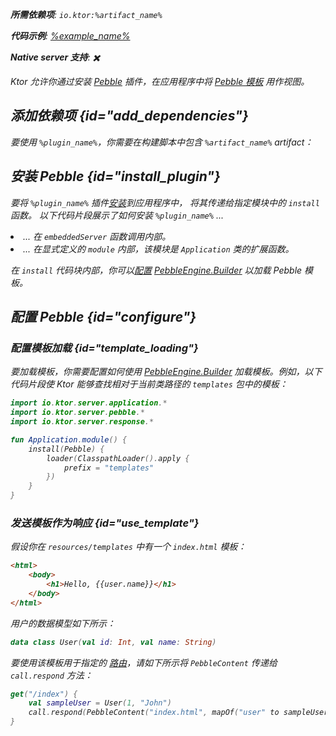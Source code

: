 [//]: # (title: Pebble)

<show-structure for="chapter" depth="2"/>
<primary-label ref="server-plugin"/>

[pebble_engine_builder]: https://pebbletemplates.io/com/mitchellbosecke/pebble/PebbleEngine/Builder/

<var name="plugin_name" value="Pebble"/>
<var name="package_name" value="io.ktor.server.pebble"/>
<var name="artifact_name" value="ktor-server-pebble"/>

<tldr>
<p>
<b>所需依赖项</b>: <code>io.ktor:%artifact_name%</code>
</p>
<var name="example_name" value="pebble"/>
<p>
    <b>代码示例</b>:
    <a href="https://github.com/ktorio/ktor-documentation/tree/%ktor_version%/codeSnippets/snippets/%example_name%">
        %example_name%
    </a>
</p>
<p>
    <b><Links href="/ktor/server-native" summary="Ktor 支持 Kotlin/Native 并允许你运行一个无需额外运行时或虚拟机的服务器。">Native server</Links> 支持</b>: ✖️
</p>
</tldr>

Ktor 允许你通过安装 [Pebble](https://api.ktor.io/ktor-server/ktor-server-plugins/ktor-server-pebble/io.ktor.server.pebble/-pebble) 插件，在应用程序中将 [Pebble 模板](https://pebbletemplates.io/) 用作视图。

## 添加依赖项 {id="add_dependencies"}

<p>
    要使用 <code>%plugin_name%</code>，你需要在构建脚本中包含 <code>%artifact_name%</code> artifact：
</p>
<Tabs group="languages">
    <TabItem title="Gradle (Kotlin)" group-key="kotlin">
        <code-block lang="Kotlin" code="            implementation(&quot;io.ktor:%artifact_name%:$ktor_version&quot;)"/>
    </TabItem>
    <TabItem title="Gradle (Groovy)" group-key="groovy">
        <code-block lang="Groovy" code="            implementation &quot;io.ktor:%artifact_name%:$ktor_version&quot;"/>
    </TabItem>
    <TabItem title="Maven" group-key="maven">
        <code-block lang="XML" code="            &lt;dependency&gt;&#10;                &lt;groupId&gt;io.ktor&lt;/groupId&gt;&#10;                &lt;artifactId&gt;%artifact_name%-jvm&lt;/artifactId&gt;&#10;                &lt;version&gt;${ktor_version}&lt;/version&gt;&#10;            &lt;/dependency&gt;"/>
    </TabItem>
</Tabs>

## 安装 Pebble {id="install_plugin"}

<p>
    要将 <code>%plugin_name%</code> 插件<a href="#install">安装</a>到应用程序中，
    将其传递给指定<Links href="/ktor/server-modules" summary="模块允许你通过分组路由来组织应用程序。">模块</Links>中的 <code>install</code> 函数。
    以下代码片段展示了如何安装 <code>%plugin_name%</code> ...
</p>
<list>
    <li>
        ... 在 <code>embeddedServer</code> 函数调用内部。
    </li>
    <li>
        ... 在显式定义的 <code>module</code> 内部，该模块是 <code>Application</code> 类的扩展函数。
    </li>
</list>
<Tabs>
    <TabItem title="embeddedServer">
        <code-block lang="kotlin" code="            import io.ktor.server.engine.*&#10;            import io.ktor.server.netty.*&#10;            import io.ktor.server.application.*&#10;            import %package_name%.*&#10;&#10;            fun main() {&#10;                embeddedServer(Netty, port = 8080) {&#10;                    install(%plugin_name%)&#10;                    // ...&#10;                }.start(wait = true)&#10;            }"/>
    </TabItem>
    <TabItem title="module">
        <code-block lang="kotlin" code="            import io.ktor.server.application.*&#10;            import %package_name%.*&#10;            // ...&#10;            fun Application.module() {&#10;                install(%plugin_name%)&#10;                // ...&#10;            }"/>
    </TabItem>
</Tabs>

在 `install` 代码块内部，你可以[配置](#configure) [PebbleEngine.Builder][pebble_engine_builder] 以加载 Pebble 模板。

## 配置 Pebble {id="configure"}
### 配置模板加载 {id="template_loading"}
要加载模板，你需要配置如何使用 [PebbleEngine.Builder][pebble_engine_builder] 加载模板。例如，以下代码片段使 Ktor 能够查找相对于当前类路径的 `templates` 包中的模板：

```kotlin
import io.ktor.server.application.*
import io.ktor.server.pebble.*
import io.ktor.server.response.*

fun Application.module() {
    install(Pebble) {
        loader(ClasspathLoader().apply {
            prefix = "templates"
        })
    }
}
```

### 发送模板作为响应 {id="use_template"}
假设你在 `resources/templates` 中有一个 `index.html` 模板：

```html
<html>
    <body>
        <h1>Hello, {{user.name}}</h1>
    </body>
</html>
```

用户的数据模型如下所示：

```kotlin
data class User(val id: Int, val name: String)
```

要使用该模板用于指定的 [路由](server-routing.md)，请如下所示将 `PebbleContent` 传递给 `call.respond` 方法：

```kotlin
get("/index") {
    val sampleUser = User(1, "John")
    call.respond(PebbleContent("index.html", mapOf("user" to sampleUser)))
}
```